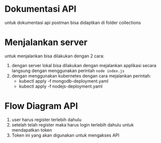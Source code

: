 # Dokumentasi API
untuk dokumentasi api postman bisa didaptkan di folder collections

# Menjalankan server
untuk menjalankan bisa dilakukan dengan 2 cara:
1. dengan server lokal bisa dilakukan dengan mejalankan applikasi secara langsung dengan menggunakan perintah ```node index.js```
2. dengan menggunakan kubernetes dengan cara mejalankan perintah:
    - kubectl apply -f mongodb-deployment.yaml
    - kubectl apply -f nodejs-deployment.yaml

# Flow Diagram API
1. user harus register terlebih dahulu
2. setelah telah register maka harus login terlebih dahulu untuk mendapatkan token
3. Token ini yang akan digunakan untuk mengakses API
